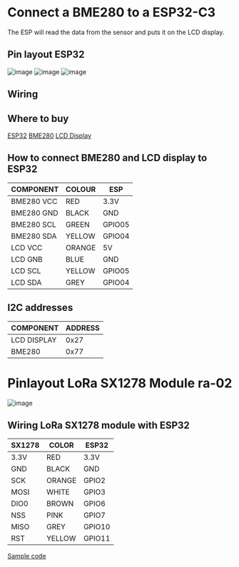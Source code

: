 # Connect a BME280 to a ESP32-C3

The ESP will read the data from the sensor and puts it on the LCD display.

## Pin layout ESP32

![image](https://github.com/resimons/esp32s-nodecmu-lora-bme280/blob/main/images/esp32-esp-32s-nodemcu-pinout.jpg)
![image](https://github.com/resimons/esp32s-nodecmu-lora-bme280/blob/main/images/LCD-Module-Board.jpg)
![image](https://github.com/resimons/esp32s-nodecmu-lora-bme280/blob/main/images/bme280.jpeg)

## Wiring

## Where to buy

[ESP32](https://www.hobbyelectronica.nl/product/esp32c3-development-board-zonder-serial-chip/)
[BME280](https://www.tinytronics.nl/nl/sensoren/lucht/druk/bme280-digitale-barometer-druk-en-vochtigheid-sensor-module)
[LCD Display](https://www.tinytronics.nl/nl/displays/lcd/lcd-display-16*2-karakters-met-zwarte-tekst-en-groen-gele-backlight-met-i2c-backpack)

## How to connect BME280 and LCD display to ESP32
COMPONENT | COLOUR | ESP
------------ | ---------- | -------------
BME280 VCC | RED | 3.3V
BME280 GND | BLACK | GND
BME280 SCL | GREEN | GPIO05
BME280 SDA | YELLOW | GPIO04
LCD VCC | ORANGE | 5V
LCD GNB | BLUE | GND
LCD SCL | YELLOW | GPIO05
LCD SDA | GREY | GPIO04

## I2C addresses

COMPONENT | ADDRESS
----------| --------
LCD DISPLAY | 0x27
BME280 | 0x77

# Pinlayout LoRa SX1278 Module ra-02

![image](https://images.tcdn.com.br/img/img_prod/557243/sx1278_lora_433mhz_ra_02_breakout_board_10km_959_1_20191128221303.png)

## Wiring LoRa SX1278 module with ESP32
SX1278 | COLOR | ESP32
-------- |-| ----------
3.3V | RED | 3.3V
GND | BLACK | GND
SCK | ORANGE | GPIO2
MOSI | WHITE | GPIO3
DIO0 | BROWN | GPIO6
NSS | PINK | GPIO7
MISO | GREY | GPIO10
RST | YELLOW | GPIO11

[Sample code](https://how2electronics.com/esp32-lora-sx1278-76-transmitter-receiver/)
